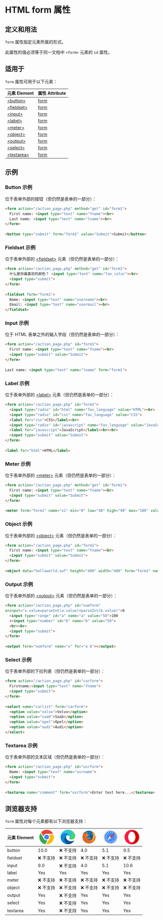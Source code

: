 HTML form 属性
===

## 定义和用法

`form` 属性指定元素所属的形式。

此属性的值必须等于同一文档中 `<form>` 元素的 `id` 属性。

## 适用于

`form` 属性可用于以下元素：

| 元素 Element | 属性 Attribute |
| ----- | ----- |
| [\<button>](../tags/button.md)     | [form](../tags/button_form.md)   |
| [\<fieldset>](../tags/fieldset.md) | [form](../tags/fieldset_form.md) |
| [\<input>](../tags/input.md)       | [form](../tags/input_form.md)    |
| [\<label>](../tags/label.md)       | [form](../tags/label_form.md)    |
| [\<meter>](../tags/meter.md)       | [form](../tags/meter_form.md)    |
| [\<object>](../tags/object.md)     | [form](../tags/object_form.md)   |
| [\<output>](../tags/output.md)     | [form](../tags/output_form.md)   |
| [\<select>](../tags/select.md)     | [form](../tags/select_form.md)   |
| [\<textarea>](../tags/textarea.md) | [form](../tags/textarea_form.md) |

## 示例

### Button 示例

位于表单外部的按钮（但仍然是表单的一部分）：

```html idoc:preview:iframe
<form action="/action_page.php" method="get" id="form1">
  First name: <input type="text" name="fname"><br>
  Last name: <input type="text" name="lname"><br>
</form>

<button type="submit" form="form1" value="Submit">Submit</button>
```

### Fieldset 示例

位于表单外部的 [\<fieldset>](../tags/fieldset.md) 元素（但仍然是表单的一部分）：

```html idoc:preview:iframe
<form action="/action_page.php" method="get" id="form1">
  什么是你最喜欢的颜色？ <input type="text" name="fav_color"><br>
  <input type="submit">
</form>

<fieldset form="form1">
  Name: <input type="text" name="username"><br>
  Email: <input type="text" name="usermail"><br>
</fieldset>
```

### Input 示例

位于 HTML 表单之外的输入字段（但仍然是表单的一部分）：

```html idoc:preview:iframe
<form action="/action_page.php" id="form1">
  First name: <input type="text" name="fname"><br>
  <input type="submit" value="Submit">
</form>

Last name: <input type="text" name="lname" form="form1">
```

### Label 示例

位于表单外部的 [\<label>](../tags/label.md) 元素（但仍然是表单的一部分）：

```html idoc:preview:iframe
<form action="/action_page.php" id="form1">
  <input type="radio" id="html" name="fav_language" value="HTML"><br>
  <input type="radio" id="css" name="fav_language" value="CSS">
  <label for="css">CSS</label><br>
  <input type="radio" id="javascript" name="fav_language" value="JavaScript">
  <label for="javascript">JavaScript</label><br><br>
  <input type="submit" value="Submit">
</form>

<label for="html">HTML</label>
```

### Meter 示例

位于表单外部的 [\<meter>](../tags/meter.md) 元素（但仍然是表单的一部分）：

```html idoc:preview:iframe
<form action="/action_page.php" method="get" id="form1">
  First name: <input type="text" name="fname"><br>
  <input type="submit" value="Submit">
</form>

<meter form="form1" name="x1" min="0" low="40" high="90" max="100" value="95"></meter>
```

### Object 示例

位于表单外部的 [\<object>](../tags/object.md) 元素（但仍然是表单的一部分）：

```html idoc:preview:iframe
<form action="/action_page.php" id="form1">
  First name: <input type="text" name="fname"><br>
  <input type="submit" value="Submit">
</form>

<object data="helloworld.swf" height="400" width="400" form="form1" name="obj1"></object>
```

### Output 示例

位于表单外部的 [\<output>](../tags/output.md) 元素（但仍然是表单的一部分）：

```html idoc:preview:iframe
<form action="/action_page.php" id="numform"
oninput="x.value=parseInt(a.value)+parseInt(b.value)">0
  <input type="range" id="a" name="a" value="50">100
  +<input type="number" id="b" name="b" value="50">
  <br><br>
  <input type="submit">
</form>

<output form="numform" name="x" for="a b"></output>
```

### Select 示例

位于表单外部的下拉列表（但仍然是表单的一部分）：

```html idoc:preview:iframe
<form action="/action_page.php" id="carform">
  Firstname:<input type="text" name="fname">
  <input type="submit">
</form>

<select name="carlist" form="carform">
  <option value="volvo">Volvo</option>
  <option value="saab">Saab</option>
  <option value="opel">Opel</option>
  <option value="audi">Audi</option>
</select>
```

### Textarea 示例

位于表单外部的文本区域（但仍然是表单的一部分）：

```html idoc:preview:iframe
<form action="/action_page.php" id="usrform">
  Name: <input type="text" name="usrname">
  <input type="submit">
</form>

<textarea name="comment" form="usrform">Enter text here...</textarea>
```

## 浏览器支持

`form` 属性对每个元素都有以下浏览器支持：

| 元素 Element | ![chrome][1] | ![edge][2] | ![firefox][3] | ![safari][4] | ![opera][5] |
| ------- | --- | --- | --- | --- | --- |
| button   | 10.0          | ❌ 不支持 | 4.0           | 5.1           | 9.5           |
| fieldset | ❌ 不支持 | ❌ 不支持 | ❌ 不支持 | ❌ 不支持 | ❌ 不支持 |
| input    | 9.0           | ❌ 不支持 | 4.0           | 5.1           | 10.6          |
| label    | Yes           | Yes           | Yes           | Yes           | Yes           |
| meter    | ❌ 不支持 | ❌ 不支持 | ❌ 不支持 | ❌ 不支持 | ❌ 不支持 |
| object   | ❌ 不支持 | ❌ 不支持 | ❌ 不支持 | ❌ 不支持 | ❌ 不支持 |
| output   | Yes           | ❌ 不支持 | Yes           | Yes           | Yes           |
| select   | Yes           | ❌ 不支持 | Yes           | Yes           | Yes           |
| textarea | Yes           | ❌ 不支持 | Yes           | Yes           | Yes           |

[1]: ../assets/chrome.svg
[2]: ../assets/edge.svg
[3]: ../assets/firefox.svg
[4]: ../assets/safari.svg
[5]: ../assets/opera.svg
